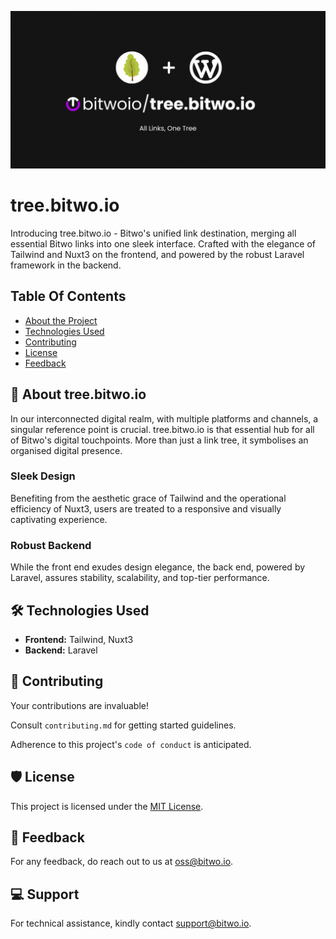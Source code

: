 <p align="center"><img src="https://github.com/bitwoio/tree.bitwo.io/blob/main/.github/assets/banner.gif" alt="tree.bitwo.io logo"></p>

<h1 id="title">tree.bitwo.io</h1>

<p id="description">Introducing tree.bitwo.io - Bitwo's unified link destination, merging all essential Bitwo links into one sleek interface. Crafted with the elegance of Tailwind and Nuxt3 on the frontend, and powered by the robust Laravel framework in the backend.</p>

## Table Of Contents

* [About the Project](#about)
* [Technologies Used](#tech)
* [Contributing](#contributing)
* [License](#license)
* [Feedback](#feedback)

<h2 id="about"> 🌲 About tree.bitwo.io </h2>
In our interconnected digital realm, with multiple platforms and channels, a singular reference point is crucial. tree.bitwo.io is that essential hub for all of Bitwo's digital touchpoints. More than just a link tree, it symbolises an organised digital presence.

<h3> Sleek Design </h3>
Benefiting from the aesthetic grace of Tailwind and the operational efficiency of Nuxt3, users are treated to a responsive and visually captivating experience.

<h3> Robust Backend </h3>
While the front end exudes design elegance, the back end, powered by Laravel, assures stability, scalability, and top-tier performance.

<h2 id="tech"> 🛠 Technologies Used </h2>

- **Frontend:** Tailwind, Nuxt3
- **Backend:** Laravel

<h2 id="contributing"> 🚀 Contributing </h2>

Your contributions are invaluable!

Consult `contributing.md` for getting started guidelines.

Adherence to this project's `code of conduct` is anticipated.

<h2 id="license"> 🛡️ License </h2>

This project is licensed under the [MIT License](https://opensource.org/licenses/MIT).

<h2 id="feedback"> 💬 Feedback </h2>

For any feedback, do reach out to us at [oss@bitwo.io](mailto:oss@bitwo.io).

<h2> 💻 Support </h2>

For technical assistance, kindly contact [support@bitwo.io](mailto:support@bitwo.io).
